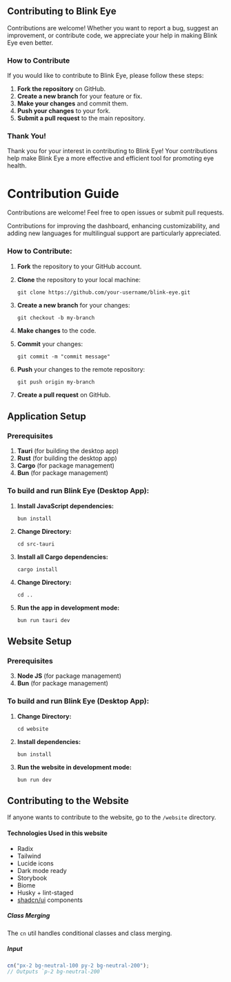 ## Contributing to Blink Eye

Contributions are welcome! Whether you want to report a bug, suggest an improvement, or contribute code, we appreciate your help in making Blink Eye even better.

### How to Contribute

If you would like to contribute to Blink Eye, please follow these steps:

1. **Fork the repository** on GitHub.
2. **Create a new branch** for your feature or fix.
3. **Make your changes** and commit them.
4. **Push your changes** to your fork.
5. **Submit a pull request** to the main repository.

### Thank You!

Thank you for your interest in contributing to Blink Eye! Your contributions help make Blink Eye a more effective and efficient tool for promoting eye health.

# Contribution Guide

Contributions are welcome! Feel free to open issues or submit pull requests.

Contributions for improving the dashboard, enhancing customizability, and adding new languages for multilingual support are particularly appreciated.

### How to Contribute:

1. **Fork** the repository to your GitHub account.

2. **Clone** the repository to your local machine:
   ```console
   git clone https://github.com/your-username/blink-eye.git
   ```
3. **Create a new branch** for your changes:
   ```console
   git checkout -b my-branch
   ```
4. **Make changes** to the code.

5. **Commit** your changes:
   ```console
   git commit -m "commit message"
   ```
6. **Push** your changes to the remote repository:
   ```console
   git push origin my-branch
   ```
7. **Create a pull request** on GitHub.


## Application Setup

### Prerequisites

1. **Tauri** (for building the desktop app)
4. **Rust** (for building the desktop app)
3. **Cargo** (for package management)
2. **Bun** (for package management)

### To build and run Blink Eye (Desktop App):
1. **Install JavaScript dependencies:**

    ```console
    bun install
    ```

2. **Change Directory:**

    ```console
    cd src-tauri
    ```

3. **Install all Cargo dependencies:**

    ```console
    cargo install
    ```
3. **Change Directory:**

    ```console
    cd ..
    ```
4. **Run the app in development mode:**

    ```console
    bun run tauri dev
    ```

## Website Setup

### Prerequisites

3. **Node JS** (for package management)
2. **Bun** (for package management)

### To build and run Blink Eye (Desktop App):

1. **Change Directory:**

    ```console
    cd website
    ```
1. **Install dependencies:**

    ```console
    bun install
    ```

2. **Run the website in development mode:**

    ```console
    bun run dev
    ```



<!-- ## How to Use

Here's how to get started with Blink Eye:

1. **Clone the repository**:
    ```bash
    git clone https://github.com/nomandhoni-cs/blink-eye.git
    ```
2. **Install the dependencies**:
    ```bash
    pip install -r REQUIREMENTS.txt
    ```
3. **Run the application**:
    ```bash
    python blink_eye.py
    ```
4. **Optional: Build .exe file**:
    ```bash
    pyinstaller --name BlinkEye --onefile --windowed --icon="./Assets/blink-eye-logo.ico" --add-data="./Assets/*;./Assets" --add-data="./data/*;./data" --clean blink-eye.py
    ```
    This will create an executable file for Blink Eye.

Feel free to reach out if you have any questions or need further assistance!

## Contributing with Translation 
### Adding or Improving Translations

If you want to contribute by adding or improving the translation of a new or existing language, please head to `/application/data/configuration.json`.

#### Guide for Adding a New Language

1. **Use Native Language Names**:
    - Ensure you use the actual name of the language in its native script, not in English.
      
2. **Update the Languages List**: 
    - Add the new language name in its native script to the `languages` array.
    
    ```json
    {
        "languages": ["English", "বাংলা", "Español", "LanguageNativeName"]
    }
    ```

3. **Upload the Font File**:
    - Upload the font file for the new language to the `/application/font` directory.

4. **Add Font Information**:
    - Define the proper font settings for the new language in the `font` section.
    
    ```json
    "font": {
        "LanguageNativeName": {
            "filename": "YourFontFile.ttf",
            "fontname": "Your Font Name",
            "relsize": 1.0
        }
    }
    ```
    
    #### What is the difference between `filename` and `fontname`?
   
   - **filename**: This is the name of your font file that you uploaded into the font directory.
   - **fontname**: This is the name of the font itself, which can be seen when you open the .ttf file and look for the `Name` at the very top.

   #### What is `relsize`?
   
   - **relsize**: Relative Size, in short `relsize`, is used to maintain the font size globally in the software. A `relsize` of `1` means the original default size for any language. However, in many cases, `1` might feel smaller or bigger for different languages or fonts. It is recommended to adjust this value appropriately for your language.

5. **Add Translations**:
    - Add the translations for Dashboard elements in the `dashboard` section.
    
    ```json
    "dashboard": {
        "timings": {
            "english": "Timings",
            "বাংলা": "সময়",
            "español": "Temporización",
            "languagenativename": "Translation"
        },
        ...
    }
    
    ```

    - Add the translations for Notifier elements in the `notifier` section.
    ```json
    "notifier": {
        "20-ft-msg": {
          "english": "Look 20 feet far away to protect your eyes",
          "বাংলা": "চোখের সুরক্ষার জন্য ২০ ফুট দূরে তাকান",
          "español": "Mira a 20 pies de distancia para proteger tus ojos",
          "languagenativename": "Translation"
        },
       ...
    }
    ``` -->
    
## Contributing to the Website

If anyone wants to contribute to the website, go to the `/website` directory.

#### Technologies Used in this website

- Radix
- Tailwind 
- Lucide icons
- Dark mode ready
- Storybook
- Biome
- Husky + lint-staged
- [shadcn/ui](https://ui.shadcn.com/) components

##### Class Merging

The `cn` util handles conditional classes and class merging.

##### Input

```ts
cn("px-2 bg-neutral-100 py-2 bg-neutral-200");
// Outputs `p-2 bg-neutral-200`
```
